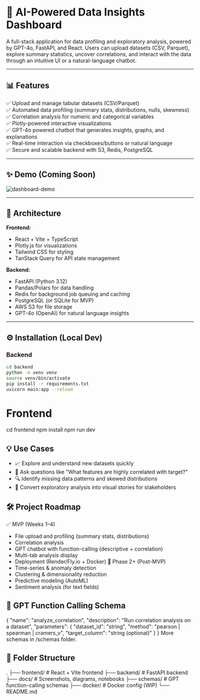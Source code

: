 # 🧠 AI-Powered Data Insights Dashboard

A full-stack application for data profiling and exploratory analysis, powered by GPT-4o, FastAPI, and React. Users can upload datasets (CSV, Parquet), explore summary statistics, uncover correlations, and interact with the data through an intuitive UI or a natural-language chatbot.

---

## 📊 Features

✅ Upload and manage tabular datasets (CSV/Parquet)  
✅ Automated data profiling (summary stats, distributions, nulls, skewness)  
✅ Correlation analysis for numeric and categorical variables  
✅ Plotly-powered interactive visualizations  
✅ GPT-4o powered chatbot that generates insights, graphs, and explanations  
✅ Real-time interaction via checkboxes/buttons or natural language  
✅ Secure and scalable backend with S3, Redis, PostgreSQL

---

## ✨ Demo (Coming Soon)

<!-- Add a Loom/GIF demo link here once you build -->

![dashboard-demo](docs/dashboard-preview.gif)

---

## 🧱 Architecture

**Frontend:**

- React + Vite + TypeScript
- Plotly.js for visualizations
- Tailwind CSS for styling
- TanStack Query for API state management

**Backend:**

- FastAPI (Python 3.12)
- Pandas/Polars for data handling
- Redis for background job queuing and caching
- PostgreSQL (or SQLite for MVP)
- AWS S3 for file storage
- GPT-4o (OpenAI) for natural language insights

---

## ⚙️ Installation (Local Dev)

### Backend

```bash
cd backend
python -m venv venv
source venv/bin/activate
pip install -r requirements.txt
uvicorn main:app --reload
```

# Frontend

cd frontend
npm install
npm run dev

## 💡 Use Cases

- 📈 Explore and understand new datasets quickly
- 💬 Ask questions like "What features are highly correlated with target?"
- 🔍 Identify missing data patterns and skewed distributions
- 📁 Convert exploratory analysis into visual stories for stakeholders

## 🛠️ Project Roadmap

✅ MVP (Weeks 1–4)

- File upload and profiling (summary stats, distributions)
- Correlation analysis
- GPT chatbot with function-calling (descriptive + correlation)
- Multi-tab analysis display
- Deployment (Render/Fly.io + Docker)
  🚀 Phase 2+ (Post-MVP)
- Time-series & anomaly detection
- Clustering & dimensionality reduction
- Predictive modeling (AutoML)
- Sentiment analysis (for text fields)

## 🧠 GPT Function Calling Schema

{
"name": "analyze_correlation",
"description": "Run correlation analysis on a dataset",
"parameters": {
"dataset_id": "string",
"method": "pearson | spearman | cramers_v",
"target_column": "string (optional)"
}
}
More schemas in /schemas folder.

## 📂 Folder Structure

.
├── frontend/ # React + Vite frontend
├── backend/ # FastAPI backend
├── docs/ # Screenshots, diagrams, notebooks
├── schemas/ # GPT function-calling schemas
├── docker/ # Docker config (WIP)
└── README.md
